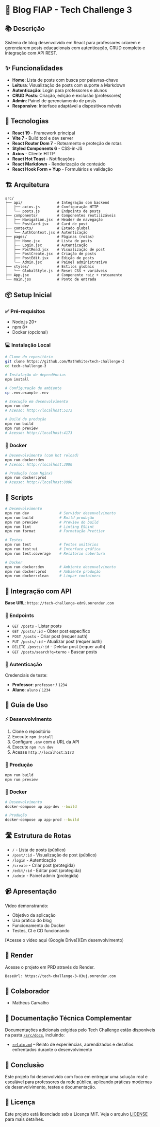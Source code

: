# 📝 Blog FIAP - Tech Challenge 3

## 📚 Descrição

Sistema de blog desenvolvido em React para professores criarem e gerenciarem posts educacionais com autenticação, CRUD completo e integração com API REST.

## ✨ Funcionalidades

- **Home**: Lista de posts com busca por palavras-chave
- **Leitura**: Visualização de posts com suporte a Markdown
- **Autenticação**: Login para professores e alunos
- **CRUD Posts**: Criação, edição e exclusão (professores)
- **Admin**: Painel de gerenciamento de posts
- **Responsivo**: Interface adaptável a dispositivos móveis

## 🚀 Tecnologias

- **React 19** - Framework principal
- **Vite 7** - Build tool e dev server
- **React Router Dom 7** - Roteamento e proteção de rotas
- **Styled Components 6** - CSS-in-JS
- **Axios** - Cliente HTTP
- **React Hot Toast** - Notificações
- **React Markdown** - Renderização de conteúdo
- **React Hook Form + Yup** - Formulários e validação

## 🏗️ Arquitetura

```
src/
├── api/                # Integração com backend
│   ├── axios.js        # Configuração HTTP
│   └── posts.js        # Endpoints de posts
├── components/         # Componentes reutilizáveis
│   ├── Navigation.jsx  # Header de navegação
│   └── PostCard.jsx    # Card de post
├── contexts/           # Estado global
│   └── AuthContext.jsx # Autenticação
├── pages/              # Páginas (rotas)
│   ├── Home.jsx        # Lista de posts
│   ├── Login.jsx       # Autenticação
│   ├── PostRead.jsx    # Visualização de post
│   ├── PostCreate.jsx  # Criação de posts
│   ├── PostEdit.jsx    # Edição de posts
│   └── Admin.jsx       # Painel administrativo
├── styles/             # Estilos globais
│   └── GlobalStyle.js  # Reset CSS + variáveis
├── App.jsx             # Componente raiz + roteamento
└── main.jsx            # Ponto de entrada
```

## 📦 Setup Inicial

### ✅ Pré-requisitos
- Node.js 20+
- npm 8+
- Docker (opcional)

### 💻 Instalação Local

```bash
# Clone do repositório
git clone https://github.com/MathWhite/tech-challenge-3
cd tech-challenge-3

# Instalação de dependências
npm install

# Configuração de ambiente
cp .env.example .env

# Execução em desenvolvimento
npm run dev
# Acesso: http://localhost:5173

# Build de produção
npm run build
npm run preview
# Acesso: http://localhost:4173
```

### 🐳 Docker

```bash
# Desenvolvimento (com hot reload)
npm run docker:dev
# Acesso: http://localhost:3000

# Produção (com Nginx)
npm run docker:prod
# Acesso: http://localhost:8080
```

## 🔧 Scripts

```bash
# Desenvolvimento
npm run dev              # Servidor desenvolvimento
npm run build            # Build produção
npm run preview          # Preview do build
npm run lint             # Linting ESLint
npm run format           # Formatação Prettier

# Testes
npm run test             # Testes unitários
npm run test:ui          # Interface gráfica
npm run test:coverage    # Relatório cobertura

# Docker
npm run docker:dev       # Ambiente desenvolvimento
npm run docker:prod      # Ambiente produção
npm run docker:clean     # Limpar containers
```

## 🔗 Integração com API

**Base URL**: `https://tech-challenge-edn9.onrender.com`

### 📂 Endpoints
- `GET /posts` - Listar posts
- `GET /posts/:id` - Obter post específico
- `POST /posts` - Criar post (requer auth)
- `PUT /posts/:id` - Atualizar post (requer auth)
- `DELETE /posts/:id` - Deletar post (requer auth)
- `GET /posts/search?q=termo` - Buscar posts

### 🔐 Autenticação
Credenciais de teste:
- **Professor**: `professor` / `1234`
- **Aluno**: `aluno` / `1234`

## 📖 Guia de Uso

### ⚡ Desenvolvimento
1. Clone o repositório
2. Execute `npm install`
3. Configure `.env` com a URL da API
4. Execute `npm run dev`
5. Acesse `http://localhost:5173`

### 🚀 Produção
```bash
npm run build
npm run preview
```

### 🐳 Docker
```bash
# Desenvolvimento
docker-compose up app-dev --build

# Produção  
docker-compose up app-prod --build
```

## 🛣️ Estrutura de Rotas

- `/` - Lista de posts (público)
- `/post/:id` - Visualização de post (público)
- `/login` - Autenticação
- `/create` - Criar post (protegida)
- `/edit/:id` - Editar post (protegida)
- `/admin` - Painel admin (protegida)

## 📹 Apresentação

Vídeo demonstrando:
- Objetivo da aplicação
- Uso prático do blog
- Funcionamento do Docker
- Testes, CI e CD funcionando

[Acesse o video aqui (Google Drive)](Em desenvolvimento)

## 📄 Render

Acesse o projeto em PRD através do Render.

```bash
BaseUrl: https://tech-challenge-3-03uj.onrender.com
```

## 🤝 Colaborador

- Matheus Carvalho

## 📄 Documentação Técnica Complementar

Documentações adicionais exigidas pelo Tech Challenge estão disponíveis na pasta [`/src/docs`](./src/docs), incluindo:

- [`relato.md`](./src/docs/relato.md) – Relato de experiências, aprendizados e desafios enfrentados durante o desenvolvimento


## 🏁 Conclusão

Este projeto foi desenvolvido com foco em entregar uma solução real e escalável para professores da rede pública, aplicando práticas modernas de desenvolvimento, testes e documentação.

## 📝 Licença

Este projeto está licenciado sob a Licença MIT. Veja o arquivo [LICENSE](./LICENSE) para mais detalhes.